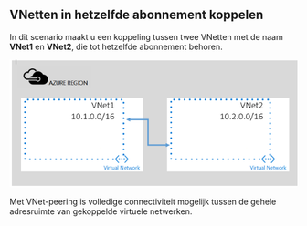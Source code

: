 ## VNetten in hetzelfde abonnement koppelen

In dit scenario maakt u een koppeling tussen twee VNetten met de naam **VNet1** en **VNet2**, die tot hetzelfde abonnement behoren. 

![Algemeen scenario](./media/virtual-networks-create-vnetpeering-scenario-basic-include/figure01.PNG)

Met VNet-peering is volledige connectiviteit mogelijk tussen de gehele adresruimte van gekoppelde virtuele netwerken.    

<!--HONumber=Sep16_HO3-->


